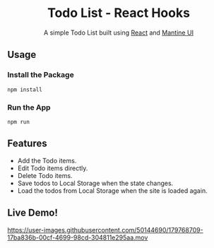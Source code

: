 <h1 align="center">Todo List - React Hooks</h1>
<p align="center">
    A simple Todo List built using 
    <a href="https://reactjs.org/">React</a> and
     <a href="https://mui.com/">Mantine UI</a>
</p>
<h2>Usage</h2>
<h3>Install the Package</h3>

```shell
npm install
```
<h3>Run the App</h3>

```shell
npm run
```

<h2>Features</h2>

- Add the Todo items.
- Edit Todo items directly.
- Delete Todo items.
- Save todos to Local Storage when the state changes.
- Load the todos from Local Storage when the site is loaded again.

<h2>Live Demo!</h2>

https://user-images.githubusercontent.com/50144690/179768709-17ba836b-00cf-4699-98cd-304811e295aa.mov



